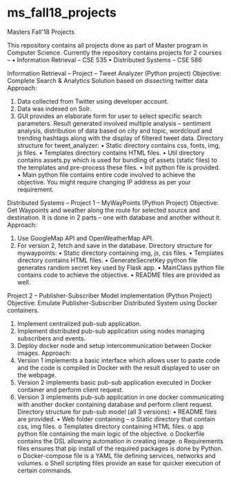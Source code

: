 # ms_fall18_projects
Masters Fall'18 Projects

This repository contains all projects done as part of Master program in Computer Science.
Currently the repository contains projects for 2 courses –
•	Information Retrieval – CSE 535
•	Distributed Systems – CSE 586


Information Retrieval – 
Project – Tweet Analyzer (Python project)
Objective: Complete Search & Analytics Solution based on dissecting twitter data
Approach: 
1.	Data collected from Twitter using developer account.
2.	Data was indexed on Solr.
3.	GUI provides an elaborate form for user to select specific search parameters. Result generated involved multiple analysis – sentiment analysis, distribution of data based on city and topic, wordcloud and trending hashtags along with the display of filtered tweet data.
Directory structure for tweet_analyzer:
•	Static directory contains css, fonts, img, js files.
•	Templates directory contains HTML files.
•	Util directory contains assets.py which is used for bundling of assets (static files) to the templates and pre-process these files.
•	Init python file is provided.
•	Main python file contains entire code involved to achieve the objective. You might require changing IP address as per your requirement.


Distributed Systems – 
Project 1 – MyWayPoints (Python Project)
Objective: Get Waypoints and weather along the route for selected source and destination. It is done in 2 parts – one with database and another without it.
Approach:
1.	Use GoogleMap API and OpenWeatherMap API.
2.	For version 2, fetch and save in the database.
Directory structure for mywaypoints:
•	Static directory containing img, js, css files.
•	Templates directory contains HTML files.
•	GenerateSecretKey python file generates random secret key used by Flask app.
•	MainClass python file contains code to achieve the objective.
•	README files are provided as well.

Project 2 – Publisher-Subscriber Model implementation (Python Project)
Objective: Emulate Publisher-Subscriber Distributed System using Docker containers.
1.	Implement centralized pub-sub application.
2.	Implement distributed pub-sub application using nodes managing subscribers and events.
3.	Deploy docker node and setup intercommunication between Docker images.
Approach:
1.	Version 1 implements a basic interface which allows user to paste code and the code is compiled in Docker with the result displayed to user on the webpage.
2.	Version 2 implements basic pub-sub application executed in Docker container and perform client request.
3.	Version 3 implements pub-sub application in one docker communicating with another docker containing database and perform client request.
Directory structure for pub-sub model (all 3 versions):
•	README files are provided.
•	Web folder containing – 
o	Static directory that contain css, img files.
o	Templates directory containing HTML files.
o	app python file containing the main logic of the objective.
o	Dockerfile contains the DSL allowing automation in creating image.
o	Requirements files ensures that pip install of the required packages is done by Python.
o	Docker-compose file is a YAML file defining services, networks and volumes.
o	Shell scripting files provide an ease for quicker execution of certain commands.
